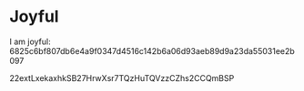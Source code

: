 # Joyful

I am joyful: 6825c6bf807db6e4a9f0347d4516c142b6a06d93aeb89d9a23da55031ee2b097


22extLxekaxhkSB27HrwXsr7TQzHuTQVzzCZhs2CCQmBSP